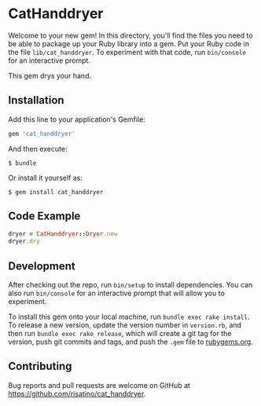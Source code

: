 # CatHanddryer

Welcome to your new gem! In this directory, you'll find the files you need to be able to package up your Ruby library into a gem. Put your Ruby code in the file `lib/cat_handdryer`. To experiment with that code, run `bin/console` for an interactive prompt.

This gem drys your hand.

## Installation

Add this line to your application's Gemfile:

```ruby
gem 'cat_handdryer'
```

And then execute:

    $ bundle

Or install it yourself as:

    $ gem install cat_handdryer

## Code Example

```ruby
dryer = CatHanddryer::Dryer.new
dryer.dry
```

## Development

After checking out the repo, run `bin/setup` to install dependencies. You can also run `bin/console` for an interactive prompt that will allow you to experiment.

To install this gem onto your local machine, run `bundle exec rake install`. To release a new version, update the version number in `version.rb`, and then run `bundle exec rake release`, which will create a git tag for the version, push git commits and tags, and push the `.gem` file to [rubygems.org](https://rubygems.org).

## Contributing

Bug reports and pull requests are welcome on GitHub at https://github.com/risatino/cat_handdryer.

